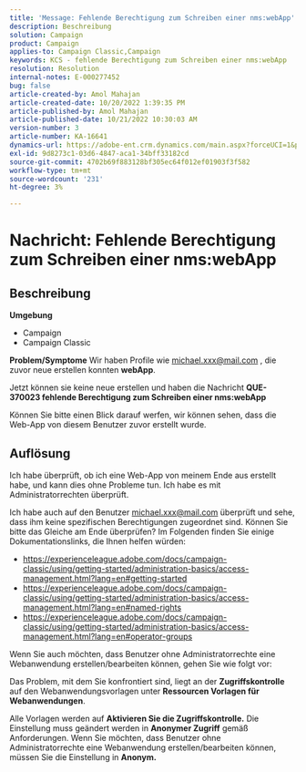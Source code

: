 ```yaml
---
title: 'Message: Fehlende Berechtigung zum Schreiben einer nms:webApp'
description: Beschreibung
solution: Campaign
product: Campaign
applies-to: Campaign Classic,Campaign
keywords: KCS - fehlende Berechtigung zum Schreiben einer nms:webApp
resolution: Resolution
internal-notes: E-000277452
bug: false
article-created-by: Amol Mahajan
article-created-date: 10/20/2022 1:39:35 PM
article-published-by: Amol Mahajan
article-published-date: 10/21/2022 10:30:03 AM
version-number: 3
article-number: KA-16641
dynamics-url: https://adobe-ent.crm.dynamics.com/main.aspx?forceUCI=1&pagetype=entityrecord&etn=knowledgearticle&id=e3766aa1-7c50-ed11-bba2-00224808664b
exl-id: 9d8273c1-03d6-4847-aca1-34bff33182cd
source-git-commit: 4702b69f883128bf305ec64f012ef01903f3f582
workflow-type: tm+mt
source-wordcount: '231'
ht-degree: 3%

---
```


# Nachricht: Fehlende Berechtigung zum Schreiben einer nms:webApp

## Beschreibung

<b>Umgebung</b>
- Campaign
- Campaign Classic

<b>Problem/Symptome</b>
Wir haben Profile wie michael.xxx@mail.com , die zuvor neue erstellen konnten <b>webApp</b>.

Jetzt können sie keine neue erstellen und haben die Nachricht <b>QUE-370023 fehlende Berechtigung zum Schreiben einer nms:webApp</b>

Können Sie bitte einen Blick darauf werfen, wir können sehen, dass die Web-App von diesem Benutzer zuvor erstellt wurde.




## Auflösung


Ich habe überprüft, ob ich eine Web-App von meinem Ende aus erstellt habe, und kann dies ohne Probleme tun. Ich habe es mit Administratorrechten überprüft.

Ich habe auch auf den Benutzer michael.xxx@mail.com überprüft und sehe, dass ihm keine spezifischen Berechtigungen zugeordnet sind. Können Sie bitte das Gleiche am Ende überprüfen? Im Folgenden finden Sie einige Dokumentationslinks, die Ihnen helfen würden:

- https://experienceleague.adobe.com/docs/campaign-classic/using/getting-started/administration-basics/access-management.html?lang=en#getting-started
- https://experienceleague.adobe.com/docs/campaign-classic/using/getting-started/administration-basics/access-management.html?lang=en#named-rights
- https://experienceleague.adobe.com/docs/campaign-classic/using/getting-started/administration-basics/access-management.html?lang=en#operator-groups


Wenn Sie auch möchten, dass Benutzer ohne Administratorrechte eine Webanwendung erstellen/bearbeiten können, gehen Sie wie folgt vor:

Das Problem, mit dem Sie konfrontiert sind, liegt an der <b>Zugriffskontrolle</b> auf den Webanwendungsvorlagen unter <b>Ressourcen Vorlagen für Webanwendungen</b>.

Alle Vorlagen werden auf <b>Aktivieren Sie die Zugriffskontrolle.</b> Die Einstellung muss geändert werden in <b>Anonymer Zugriff</b> gemäß Anforderungen. Wenn Sie möchten, dass Benutzer ohne Administratorrechte eine Webanwendung erstellen/bearbeiten können, müssen Sie die Einstellung in <b>Anonym.</b>
